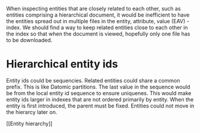 When inspecting entities that are closely related to each other, such as entities comprising a hierarchical document, it would be inefficient to have the entities spread out in multiple files in the  entity, attribute, value (EAV) -index. We should find a way to keep related entities close to each other in the index so that when the document is viewed, hopefully only one file has to be downloaded.

# Hierarchical entity ids
Entity ids could be sequencies. Related entities could share a common prefix. This is like Datomic partitions. The last value in the sequence would be from the local entity id sequence to ensure uniquenes. This would make entity ids larger in indexes that are not ordered primarily by entity. When the entity is first introduced, the parent must be fixed. Entities could not move in the hierarcy later on.

[[Entity hierarchy]]